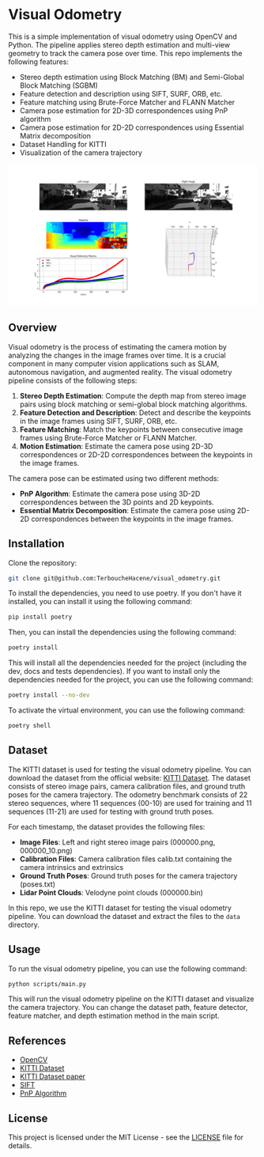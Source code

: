 # Visual Odometry

This is a simple implementation of visual odometry using OpenCV and Python. The pipeline applies stereo depth estimation and multi-view geometry to track the camera pose over time. This repo implements the following features:
* Stereo depth estimation using Block Matching (BM) and Semi-Global Block Matching (SGBM)
* Feature detection and description using SIFT, SURF, ORB, etc.
* Feature matching using Brute-Force Matcher and FLANN Matcher
* Camera pose estimation for 2D-3D correspondences using PnP algorithm
* Camera pose estimation for 2D-2D correspondences using Essential Matrix decomposition
* Dataset Handling for KITTI
* Visualization of the camera trajectory

![Visual Odometry](assets/visual_odometry.png)


## Overview

Visual odometry is the process of estimating the camera motion by analyzing the changes in the image frames over time. It is a crucial component in many computer vision applications such as SLAM, autonomous navigation, and augmented reality. The visual odometry pipeline consists of the following steps:

1. **Stereo Depth Estimation**: Compute the depth map from stereo image pairs using block matching or semi-global block matching algorithms.
2. **Feature Detection and Description**: Detect and describe the keypoints in the image frames using SIFT, SURF, ORB, etc.
3. **Feature Matching**: Match the keypoints between consecutive image frames using Brute-Force Matcher or FLANN Matcher.
4. **Motion Estimation**: Estimate the camera pose using 2D-3D correspondences or 2D-2D correspondences between the keypoints in the image frames.

The camera pose can be estimated using two different methods:
* **PnP Algorithm**: Estimate the camera pose using 3D-2D correspondences between the 3D points and 2D keypoints.
* **Essential Matrix Decomposition**: Estimate the camera pose using 2D-2D correspondences between the keypoints in the image frames.

## Installation

Clone the repository:

```bash
git clone git@github.com:TerboucheHacene/visual_odometry.git
```

To install the dependencies, you need to use poetry. If you don't have it installed, you can install it using the following command:

```bash
pip install poetry
```

Then, you can install the dependencies using the following command:

```bash
poetry install
```

This will install all the dependencies needed for the project (including the dev, docs and tests dependencies). If you want to install only the dependencies needed for the project, you can use the following command:

```bash
poetry install --no-dev
```

To activate the virtual environment, you can use the following command:

```bash
poetry shell
```

## Dataset

The KITTI dataset is used for testing the visual odometry pipeline. You can download the dataset from the official website: [KITTI Dataset](https://www.cvlibs.net/datasets/kitti/eval_odometry.php). The dataset consists of stereo image pairs, camera calibration files, and ground truth poses for the camera trajectory.
The odometry benchmark consists of 22 stereo sequences, where 11 sequences (00-10) are used for training and 11 sequences (11-21) are used for testing with ground truth poses.

For each timestamp, the dataset provides the following files:
* **Image Files**: Left and right stereo image pairs (000000.png, 000000_10.png)
* **Calibration Files**: Camera calibration files calib.txt containing the camera intrinsics and extrinsics
* **Ground Truth Poses**: Ground truth poses for the camera trajectory (poses.txt)
* **Lidar Point Clouds**: Velodyne point clouds (000000.bin)

In this repo, we use the KITTI dataset for testing the visual odometry pipeline. You can download the dataset and extract the files to the `data` directory.

## Usage

To run the visual odometry pipeline, you can use the following command:

```bash
python scripts/main.py
```

This will run the visual odometry pipeline on the KITTI dataset and visualize the camera trajectory. You can change the dataset path, feature detector, feature matcher, and depth estimation method in the main script.


## References

* [OpenCV](https://opencv.org/)
* [KITTI Dataset](http://www.cvlibs.net/datasets/kitti/)
* [KITTI Dataset paper](http://www.cvlibs.net/publications/Geiger2013IJRR.pdf)
* [SIFT](https://www.cs.ubc.ca/~lowe/papers/ijcv04.pdf)
* [PnP Algorithm](https://docs.opencv.org/4.x/d5/d1f/calib3d_solvePnP.html)


## License

This project is licensed under the MIT License - see the [LICENSE](LICENSE) file for details.
